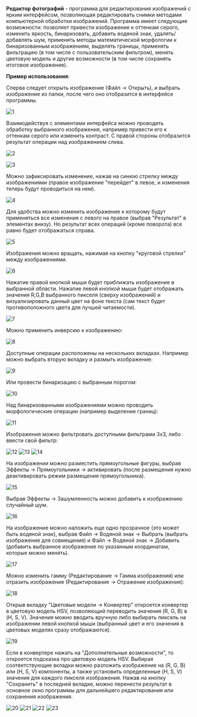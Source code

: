 **Редактор фотографий** - программа для редактирования изображений с ярким интерфейсом, позволяющая редактировать снимки методами компьютерной обработки изображений. Программа имеет следующие возможности: позволяет привести изображение к оттенкам серого, изменить яркость, бинаризовать, добавить водяной знак, удалять/добавлять шум, применять методы математической морфологии к бинаризованным изображениям, выделять границы, применять фильтрацию (в том числе с пользовательским фильтром), менять цветовую модель и другие возможности (в том числе сохранять итоговое изображение). 

**Пример использования**:

Сперва следует открыть изображение (Файл -> Открыть), и выбрать изображение из папки, после чего оно отобразится в интерфейсе программы. 

![1](../images/6/Screenshot_1.png)

Взаимодействуя с элементами интерфейса можно проводить обработку выбранного изображения, например привести его к оттенкам серого или изменить контраст. С правой стороны отобразится результат операции над изображением слева. 

![2](../images/6/Screenshot_2.png)

![3](../images/6/Screenshot_3.png)

Можно зафиксировать изменение, нажав на синюю стрелку между изображениями (правое изображение "перейдет" в левое, и изменения теперь будут проводиться на нем).

![4](../images/6/Screenshot_4.png)

Для удобства можно изменить изображение к которому будут применяться все изменения с левого на правое (выбрав "Результат" в элементах внизу). Но результат всех операций (кроме поворота) все равно будет отображаться справа.

![5](../images/6/Screenshot_5.png)

Изображения можно вращать, нажимая на кнопку "круговой стрелки" между изображениями. 

![6](../images/6/Screenshot_6.png)

Нажатие правой кнопкой мыши будет приближать изображение в выбранной области. Нажатие левой кнопкой мыши будет отображать значения R,G,B выбранного пикселя (сверху изображений) и визуализировать данный цвет на фоне текста (сам текст будет противоположного цвета для лучшей читаемости). 

![7](../images/6/Screenshot_7.png)

Можно применить инверсию к изображению:

![8](../images/6/Screenshot_8.png)

Доступные операции расположены на нескольких вкладках. Например можно выбрать вторую вкладку и размыть изображение:

![9](../images/6/Screenshot_9.png)

Или провести бинаризацию с выбранным порогом:

![10](../images/6/Screenshot_10.png)

Над бинаризованными изображениями можно проводить морфологические операции (например выделение границ):

![11](../images/6/Screenshot_11.png)

Изображения можно фильтровать доступными фильтрами 3x3, либо ввести свой фильтр:

![12](../images/6/Screenshot_12.png)
![13](../images/6/Screenshot_13.png)
![14](../images/6/Screenshot_14.png)

На изображении можно разместить прямоугольные фигуры, выбрав Эффекты -> Прямоугольники -> активировать (после размещения нужно деактивировать режим размещения прямоугольника).

![15](../images/6/Screenshot_15.png)

Выбрав Эффекты -> Зашумленность можно добавить к изображению случайный шум. 

![16](../images/6/Screenshot_16.png)

На изображение можно наложить еще одно прозрачное (это может быть водяной знак), выбрав Файл -> Водяной знак -> Выбрать (выбрать изображение для совмещения) и Файл -> Водяной знак -> Добавить (добавить выбранное изображение по указанным координатам, которые можно менять). 

![17](../images/6/Screenshot_17.png)

Можно изменить гамму (Редактирование -> Гамма изображения) или отразить изображение (Редактирование -> Отражение изображения):

![18](../images/6/Screenshot_18.png)

Открыв вкладку "Цветовые модели -> Конвертер" откроется конвертер в цветовую модель HSV, позволяющий переводить значения (R, G, B) в (H, S, V). Значения можно вводить вручную либо выбирать пиксель на изображении левой кнопкой мыши (выбранный цвет и его значения в цветовых моделях сразу отображаются). 

![19](../images/6/Screenshot_19.png) 

Если в конвертере нажать на "Дополнительные возможности", то откроется подсказка про цветовую модель HSV. Выбирая соответствующие вкладки можно разложить изображение на (R, G, B) или (H, S, V) компоненты, а также установить определенные (H, S, V) значения для каждого пикселя изображения. Нажав на кнопку "Сохранить" в последней вкладке, можно перенести результат в основное окно программы для дальнейшего редактирования или сохранения изображения.

![20](../images/6/Screenshot_20.png)
![21](../images/6/Screenshot_21.png)
![22](../images/6/Screenshot_22.png)
![23](../images/6/Screenshot_23.png)
